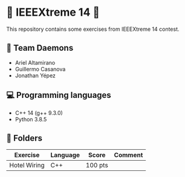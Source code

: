 # 🚀 IEEEXtreme 14 🚀
This repository contains some exercises from IEEEXtreme 14 contest. 

## 👹 Team Daemons
- Ariel Altamirano
- Guillermo Casanova
- Jonathan Yépez 

## 💻 Programming languages
- C++ 14 (g++ 9.3.0)
- Python 3.8.5

## 📁 Folders
| Exercise | Language | Score | Comment |
|--|--|--|--|
| Hotel Wiring | C++ | 100 pts |  |
